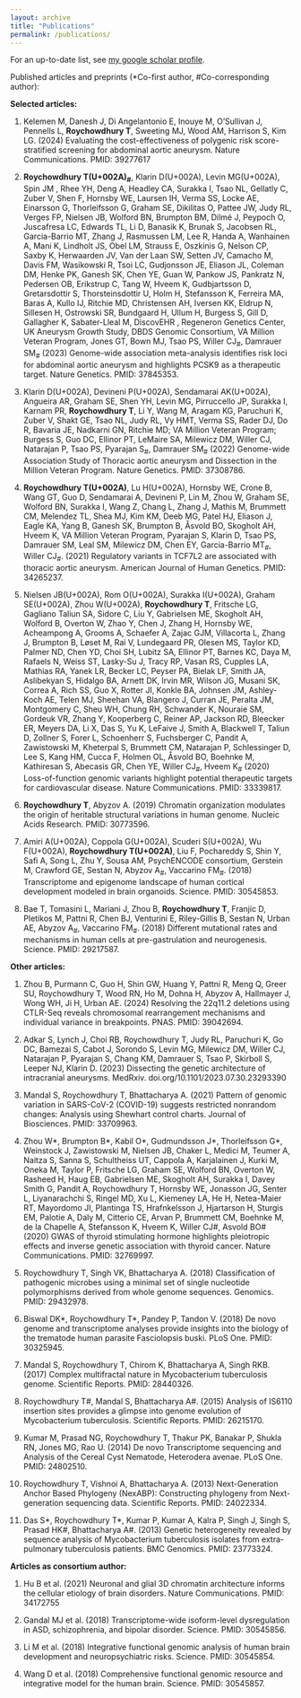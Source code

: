 ```yaml
---
layout: archive
title: "Publications"
permalink: /publications/
---
```


For an up-to-date list, see [my google scholar profile](https://scholar.google.co.in/citations?user=zogNrkQAAAAJ&hl=en).

Published articles and preprints (*Co-first author, #Co-corresponding author):

**Selected articles:**

1.	Kelemen M, Danesh J,  Di Angelantonio E, Inouye M, O’Sullivan J, Pennells L, **Roychowdhury T**, Sweeting MJ, Wood AM, Harrison S, Kim LG. (2024) Evaluating the cost-effectiveness of polygenic risk score-stratified screening for abdominal aortic aneurysm. Nature Communications. PMID: 39277617

2.	**Roychowdhury T(U+002A)<sub>#</sub>**, Klarin D(U+002A), Levin MG(U+002A), Spin JM , Rhee YH, Deng A, Headley CA, Surakka I, Tsao NL, Gellatly  C, Zuber V, Shen F, Hornsby WE, Laursen IH, Verma SS, Locke AE, Einarsson G, Thorleifsson G, Graham SE, Dikilitas O, Pattee JW, Judy RL, Verges FP, Nielsen JB, Wolford BN, Brumpton BM, Dilmé J, Peypoch O, Juscafresa LC, Edwards TL, Li D, Banasik K, Brunak S, Jacobsen RL, Garcia-Barrio MT, Zhang J, Rasmussen LM, Lee R, Handa A, Wanhainen A, Mani K, Lindholt JS, Obel LM, Strauss E, Oszkinis G, Nelson CP, Saxby K, Herwaarden JV, Van der Laan SW, Setten JV, Camacho M, Davis FM, Wasikowski R, Tsoi LC, Gudjonsson JE, Eliason JL, Coleman DM, Henke PK, Ganesh SK, Chen YE, Guan W, Pankow JS, Pankratz N, Pedersen OB, Erikstrup C, Tang W, Hveem K, Gudbjartsson D, Gretarsdottir S, Thorsteinsdottir U, Holm H, Stefansson K, Ferreira MA, Baras A, Kullo IJ, Ritchie MD, Christensen AH, Iversen KK, Eldrup N, Sillesen H, Ostrowski SR, Bundgaard H, Ullum H, Burgess S, Gill D, Gallagher K, Sabater-Lleal M, DiscovEHR , Regeneron Genetics Center, UK Aneurysm Growth Study, DBDS Genomic Consortium, VA Million Veteran Program, Jones GT, Bown MJ, Tsao PS, Willer CJ<sub>#</sub>, Damrauer SM<sub>#</sub> (2023) Genome-wide association meta-analysis identifies risk loci for abdominal aortic aneurysm and highlights PCSK9 as a therapeutic target. Nature Genetics. PMID: 37845353.

3.	Klarin D(U+002A), Devineni P(U+002A), Sendamarai AK(U+002A), Angueira AR, Graham SE, Shen YH, Levin MG, Pirruccello JP, Surakka I, Karnam PR, **Roychowdhury T**, Li Y, Wang M, Aragam KG, Paruchuri K, Zuber V, Shakt GE, Tsao NL, Judy RL, Vy HMT, Verma SS, Rader DJ, Do R, Bavaria JE, Nadkarni GN, Ritchie MD; VA Million Veteran Program; Burgess S, Guo DC, Ellinor PT, LeMaire SA, Milewicz DM, Willer CJ, Natarajan P, Tsao PS, Pyarajan S<sub>#</sub>, Damrauer SM<sub>#</sub> (2022) Genome-wide Association Study of Thoracic aortic aneurysm and Dissection in the Million Veteran Program. Nature Genetics. PMID: 37308786. 

4.	**Roychowdhury T(U+002A)**, Lu H(U+002A), Hornsby WE, Crone B, Wang GT, Guo D, Sendamarai A, Devineni P, Lin M, Zhou W, Graham SE, Wolford BN, Surakka I, Wang Z, Chang L, Zhang J, Mathis M, Brummett CM, Melendez TL, Shea MJ, Kim KM, Deeb MG, Patel HJ, Eliason J, Eagle KA, Yang B, Ganesh SK, Brumpton B, Åsvold BO, Skogholt AH, Hveem K, VA Million Veteran Program, Pyarajan S, Klarin D, Tsao PS, Damrauer SM, Leal SM, Milewicz DM, Chen EY, Garcia-Barrio MT<sub>#</sub>, Willer CJ<sub>#</sub>. (2021) Regulatory variants in TCF7L2 are associated with thoracic aortic aneurysm. American Journal of Human Genetics. PMID: 34265237.   
5.	Nielsen JB(U+002A), Rom O(U+002A), Surakka I(U+002A), Graham SE(U+002A), Zhou W(U+002A), **Roychowdhury T**, Fritsche LG, Gagliano Taliun SA, Sidore C, Liu Y, Gabrielsen ME, Skogholt AH, Wolford B, Overton W, Zhao Y, Chen J, Zhang H, Hornsby WE, Acheampong A, Grooms A, Schaefer A, Zajac GJM, Villacorta L, Zhang J, Brumpton B, Løset M, Rai V, Lundegaard PR, Olesen MS, Taylor KD, Palmer ND, Chen YD, Choi SH, Lubitz SA, Ellinor PT, Barnes KC, Daya M, Rafaels N, Weiss ST, Lasky-Su J, Tracy RP, Vasan RS, Cupples LA, Mathias RA, Yanek LR, Becker LC, Peyser PA, Bielak LF, Smith JA, Aslibekyan S, Hidalgo BA, Arnett DK, Irvin MR, Wilson JG, Musani SK, Correa A, Rich SS, Guo X, Rotter JI, Konkle BA, Johnsen JM, Ashley-Koch AE, Telen MJ, Sheehan VA, Blangero J, Curran JE, Peralta JM, Montgomery C, Sheu WH, Chung RH, Schwander K, Nouraie SM, Gordeuk VR, Zhang Y, Kooperberg C, Reiner AP, Jackson RD, Bleecker ER, Meyers DA, Li X, Das S, Yu K, LeFaive J, Smith A, Blackwell T, Taliun D, Zollner S, Forer L, Schoenherr S, Fuchsberger C, Pandit A, Zawistowski M, Kheterpal S, Brummett CM, Natarajan P, Schlessinger D, Lee S, Kang HM, Cucca F, Holmen OL, Åsvold BO, Boehnke M, Kathiresan S, Abecasis GR, Chen YE, Willer CJ<sub>#</sub>, Hveem K<sub>#</sub> (2020) Loss-of-function genomic variants highlight potential therapeutic targets for cardiovascular disease. Nature Communications. PMID: 33339817.

6.	**Roychowdhury T**, Abyzov A. (2019) Chromatin organization modulates the origin of heritable structural variations in human genome. Nucleic Acids Research. PMID: 30773596. 

7.	Amiri A(U+002A), Coppola G(U+002A), Scuderi S(U+002A), Wu F(U+002A), **Roychowdhury T(U+002A)**, Liu F, Pochareddy S, Shin Y, Safi A, Song L, Zhu Y, Sousa AM, PsychENCODE consortium, Gerstein M, Crawford GE, Sestan N, Abyzov A<sub>#</sub>, Vaccarino FM<sub>#</sub>. (2018) Transcriptome and epigenome landscape of human cortical development modeled in brain organoids. Science. PMID: 30545853.

8.	Bae T, Tomasini L, Mariani J, Zhou B, **Roychowdhury T**, Franjic D, Pletikos M, Pattni R, Chen BJ, Venturini E, Riley-Gillis B, Sestan N, Urban AE, Abyzov A<sub>#</sub>, Vaccarino FM<sub>#</sub>. (2018) Different mutational rates and mechanisms in human cells at pre-gastrulation and neurogenesis. Science. PMID: 29217587.

**Other articles:**

1.	Zhou B, Purmann C, Guo H, Shin GW, Huang Y, Pattni R, Meng  Q, Greer  SU, Roychowdhury T, Wood RN, Ho M, Dohna H,  Abyzov A, Hallmayer J, Wong  WH, Ji H, Urban AE. (2024) Resolving the 22q11.2 deletions using CTLR-Seq reveals chromosomal rearrangement mechanisms and individual variance in breakpoints. PNAS. PMID: 39042694.

2.	Adkar S, Lynch J, Choi RB, Roychowdhury T, Judy RL, Paruchuri K, Go DC, Bamezai S, Cabot J, Sorondo S, Levin MG, Milewicz DM, Willer CJ, Natarajan P, Pyarajan S, Chang KM, Damrauer S, Tsao P, Skirboll S, Leeper NJ, Klarin D. (2023) Dissecting the genetic architecture of intracranial aneurysms. MedRxiv. doi.org/10.1101/2023.07.30.23293390

3.	Mandal S, Roychowdhury T, Bhattacharya A. (2021) Pattern of genomic variation in SARS-CoV-2 (COVID-19) suggests restricted nonrandom changes: Analysis using Shewhart control charts. Journal of Biosciences. PMID: 33709963.

4.	Zhou W*, Brumpton B*, Kabil O*, Gudmundsson J*, Thorleifsson G*, Weinstock J, Zawistowski M, Nielsen JB, Chaker L, Medici M, Teumer A, Naitza S, Sanna S, Schultheiss UT, Cappola A, Karjalainen J, Kurki M, Oneka M, Taylor P, Fritsche LG, Graham SE, Wolford BN, Overton W, Rasheed H, Haug EB, Gabrielsen ME, Skogholt AH, Surakka I, Davey Smith G, Pandit A, Roychowdhury T, Hornsby WE, Jonasson JG, Senter L, Liyanarachchi S, Ringel MD, Xu L, Kiemeney LA, He H, Netea-Maier RT, Mayordomo JI, Plantinga TS, Hrafnkelsson J, Hjartarson H, Sturgis EM, Palotie A, Daly M, Citterio CE, Arvan P, Brummett CM, Boehnke M, de la Chapelle A, Stefansson K, Hveem K, Willer CJ#, Asvold BO# (2020) GWAS of thyroid stimulating hormone highlights pleiotropic effects and inverse genetic association with thyroid cancer. Nature Communications. PMID: 32769997.

5.	Roychowdhury T, Singh VK, Bhattacharya A. (2018) Classification of pathogenic microbes using a minimal set of single nucleotide polymorphisms derived from whole genome sequences. Genomics. PMID: 29432978.

6.	Biswal DK*, Roychowdhury T*, Pandey P, Tandon V. (2018) De novo genome and transcriptome analyses provide insights into the biology of the trematode human parasite Fasciolopsis buski. PLoS One. PMID: 30325945. 

7.	Mandal S, Roychowdhury T, Chirom K, Bhattacharya A, Singh RKB. (2017) Complex multifractal nature in Mycobacterium tuberculosis genome. Scientific Reports. PMID: 28440326.

8.	Roychowdhury T#, Mandal S, Bhattacharya A#. (2015) Analysis of IS6110 insertion sites provides a glimpse into genome evolution of Mycobacterium tuberculosis. Scientific Reports. PMID: 26215170.

9.	Kumar M, Prasad NG, Roychowdhury T, Thakur PK, Banakar P, Shukla RN, Jones MG, Rao U. (2014) De novo Transcriptome sequencing and Analysis of the Cereal Cyst Nematode, Heterodera avenae. PLoS One. PMID: 24802510.

10.	Roychowdhury T, Vishnoi A, Bhattacharya A. (2013) Next-Generation Anchor Based Phylogeny (NexABP): Constructing phylogeny from Next-generation sequencing data. Scientific Reports. PMID: 24022334.

11.	Das S*, Roychowdhury T*, Kumar P, Kumar A, Kalra P, Singh J, Singh S, Prasad HK#, Bhattacharya A#. (2013) Genetic heterogeneity revealed by sequence analysis of Mycobacterium tuberculosis isolates from extra-pulmonary tuberculosis patients. BMC Genomics. PMID: 23773324. 


**Articles as consortium author:**

1.	Hu B et al. (2021) Neuronal and glial 3D chromatin architecture informs the cellular etiology of brain disorders. Nature Communications. PMID: 34172755

2.	Gandal MJ et al. (2018) Transcriptome-wide isoform-level dysregulation in ASD, schizophrenia, and bipolar disorder. Science. PMID: 30545856.

3.	 Li M et al. (2018) Integrative functional genomic analysis of human brain development and neuropsychiatric risks. Science. PMID: 30545854.

4.	Wang D et al. (2018) Comprehensive functional genomic resource and integrative model for the human brain. Science. PMID: 30545857.
